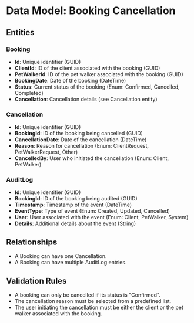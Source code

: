 # Data Model: Booking Cancellation

## Entities

### Booking

-   **Id**: Unique identifier (GUID)
-   **ClientId**: ID of the client associated with the booking (GUID)
-   **PetWalkerId**: ID of the pet walker associated with the booking (GUID)
-   **BookingDate**: Date of the booking (DateTime)
-   **Status**: Current status of the booking (Enum: Confirmed, Cancelled, Completed)
-   **Cancellation**: Cancellation details (see Cancellation entity)

### Cancellation

-   **Id**: Unique identifier (GUID)
-   **BookingId**: ID of the booking being cancelled (GUID)
-   **CancellationDate**: Date of the cancellation (DateTime)
-   **Reason**: Reason for cancellation (Enum: ClientRequest, PetWalkerRequest, Other)
-   **CancelledBy**: User who initiated the cancellation (Enum: Client, PetWalker)

### AuditLog

-   **Id**: Unique identifier (GUID)
-   **BookingId**: ID of the booking being audited (GUID)
-   **Timestamp**: Timestamp of the event (DateTime)
-   **EventType**: Type of event (Enum: Created, Updated, Cancelled)
-   **User**: User associated with the event (Enum: Client, PetWalker, System)
-   **Details**: Additional details about the event (String)

## Relationships

-   A Booking can have one Cancellation.
-   A Booking can have multiple AuditLog entries.

## Validation Rules

-   A booking can only be cancelled if its status is "Confirmed".
-   The cancellation reason must be selected from a predefined list.
-   The user initiating the cancellation must be either the client or the pet walker associated with the booking.